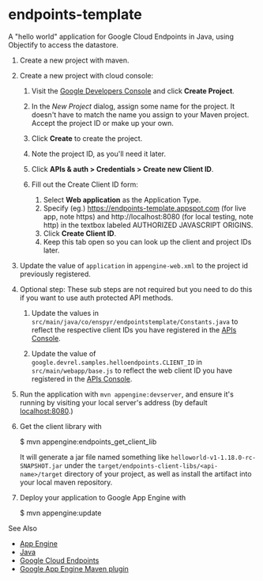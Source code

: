 endpoints-template
=============================================

A "hello world" application for Google Cloud Endpoints in Java, using Objectify to access the datastore. 

1. Create a new project with maven. 

1. Create a new project with cloud console:

    1. Visit the [Google Developers Console](https://console.developers.google.com) and click **Create Project**.

    1. In the *New Project* dialog, assign some name for the project. It doesn't have to match the name you assign to your Maven project. Accept the project ID or make up your own.

    1. Click **Create** to create the project.

    1. Note the project ID, as you'll need it later. 

    1. Click **APIs & auth > Credentials > Create new Client ID**.

    1. Fill out the Create Client ID form:

        1. Select **Web application** as the Application Type.
        1. Specify (eg.) https://endpoints-template.appspot.com (for live app, note https) and http://localhost:8080 (for local testing, note http) in the textbox labeled AUTHORIZED JAVASCRIPT ORIGINS.
        1. Click **Create Client ID**.
        1. Keep this tab open so you can look up the client and project IDs later.

1. Update the value of `application` in `appengine-web.xml` to the project id previously registered.

1. Optional step: These sub steps are not required but you need to do this if you want to use auth protected API methods.

    1. Update the values in `src/main/java/co/enspyr/endpointstemplate/Constants.java`
       to reflect the respective client IDs you have registered in the
       [APIs Console][6].

    1. Update the value of `google.devrel.samples.helloendpoints.CLIENT_ID`
       in `src/main/webapp/base.js` to reflect the web client ID you have
       registered in the [APIs Console][4].

1. Run the application with `mvn appengine:devserver`, and ensure it's
   running by visiting your local server's address (by default
   [localhost:8080][5].)

1. Get the client library with

   $ mvn appengine:endpoints_get_client_lib

   It will generate a jar file named something like
   `helloworld-v1-1.18.0-rc-SNAPSHOT.jar` under the
   `target/endpoints-client-libs/<api-name>/target` directory of your
   project, as well as install the artifact into your local maven
   repository.

1. Deploy your application to Google App Engine with

   $ mvn appengine:update
   
 See Also 
- [App Engine][1]
- [Java][2]
- [Google Cloud Endpoints][3]
- [Google App Engine Maven plugin][4]

[1]: https://developers.google.com/appengine
[2]: http://java.com/en/
[3]: https://developers.google.com/appengine/docs/java/endpoints/
[4]: https://developers.google.com/appengine/docs/java/tools/maven
[5]: https://localhost:8080/
[6]: https://console.developers.google.com/
